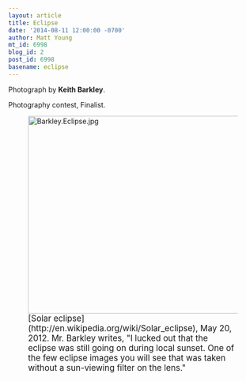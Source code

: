 ```yaml
---
layout: article
title: Eclipse
date: '2014-08-11 12:00:00 -0700'
author: Matt Young
mt_id: 6998
blog_id: 2
post_id: 6998
basename: eclipse
---
```

Photograph by **Keith Barkley**.

Photography contest, Finalist.

<figure>
<img src="{{ site.baseurl }}/uploads/2014/Barkley.Eclipse.jpg" alt="Barkley.Eclipse.jpg" width="600" height="400" />
<figcaption markdown="span">
<big>[Solar eclipse](http://en.wikipedia.org/wiki/Solar_eclipse), May 20, 2012. Mr. Barkley writes, "I lucked out that the eclipse was still going on during local sunset. One of the few eclipse images you will see that was taken without a sun-viewing filter on the lens."</big>

</figcaption>
</figure>
